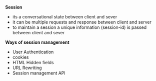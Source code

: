 **Session**
- its a conversational state between client and sever
- it can be multiple requests and response between client and server
- to maintain a session a unique information (session-id) is passed between client and sever

**Ways of session management**
- User Authentication
- cookies
- HTML Hidden fields
- URL Rewriting
- Session management API
